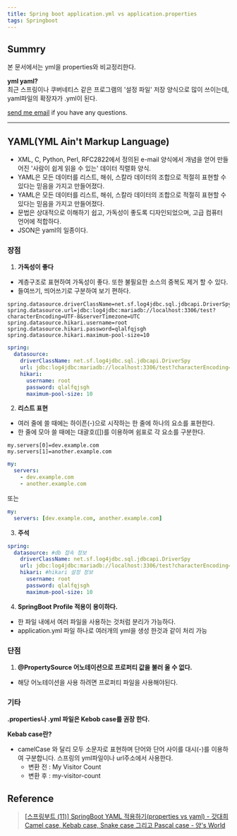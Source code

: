 ```yaml
---
title: Spring boot application.yml vs application.properties
tags: Springboot
---
```


## Summry

본 문서에서는 yml을 properties와 비교정리한다.  

**yml yaml?**  
최근 스프링이나 쿠버네티스 같은 프로그램의 '설정 파일' 저장 양식으로 많이 쓰이는데, yaml파일의 확장자가 .yml이 된다.  

[send me email](mailto:jewel7492@gmail.com) if you have any questions.

<!--more-->

---

## YAML(YML Ain't Markup Language)

* XML, C, Python, Perl, RFC2822에서 정의된 e-mail 양식에서 개념을 얻어 만들어진 '사람이 쉽게 읽을 수 있는' 데이터 직렬화 양식.
* YAML은 모든 데이터를 리스트, 해쉬, 스칼라 데이터의 조합으로 적절히 표현할 수 있다는 믿음을 가지고 만들어졌다.
* YAML은 모든 데이터를 리스트, 해쉬, 스칼라 데이터의 조합으로 적절히 표현할 수 있다는 믿음을 가지고 만들어졌다.
* 문법은 상대적으로 이해하기 쉽고, 가독성이 좋도록 디자인되었으며, 고급 컴퓨터 언어에 적합하다.
* JSON은 yaml의 일종이다.

### 장점

1. **가독성이 좋다**  
  * 계층구조로 표현하여 가독성이 좋다. 또한 불필요한 소스의 중복도 제거 할 수 있다.
  * 들여쓰기, 띄어쓰기로 구분하여 보기 편하다.  

```properties
spring.datasource.driverClassName=net.sf.log4jdbc.sql.jdbcapi.DriverSpy
spring.datasource.url=jdbc:log4jdbc:mariadb://localhost:3306/test?characterEncoding=UTF-8&serverTimezone=UTC
spring.datasource.hikari.username=root
spring.datasource.hikari.password=qlalfqjsgh
spring.datasource.hikari.maximum-pool-size=10
```

```yml
spring:
  datasource:
    driverClassName: net.sf.log4jdbc.sql.jdbcapi.DriverSpy
    url: jdbc:log4jdbc:mariadb://localhost:3306/test?characterEncoding=UTF-8&serverTimezone=UTC
    hikari:
      username: root
      password: qlalfqjsgh
      maximum-pool-size: 10
```

2. **리스트 표현**  
  * 여러 줄에 쓸 때에는 하이픈(-)으로 시작하는 한 줄에 하나의 요소를 표현한다.
  * 한 줄에 모아 쓸 때에는 대괄호([])를 이용하며 쉼표로 각 요소를 구분한다.  

```properties
my.servers[0]=dev.example.com
my.servers[1]=another.example.com
```

```yaml
my:
  servers:
    - dev.example.com
    - another.example.com
```
또는

```yaml
my:
  servers: [dev.example.com, another.example.com]
```

3. **주석**  

```yaml
spring:
  datasource: #db 접속 정보
    driverClassName: net.sf.log4jdbc.sql.jdbcapi.DriverSpy
    url: jdbc:log4jdbc:mariadb://localhost:3306/test?characterEncoding=UTF-8&serverTimezone=UTC
    hikari: #hikari 설정 정보
      username: root
      password: qlalfqjsgh
      maximum-pool-size: 10
```

4. **SpringBoot Profile 적용이 용이하다.**  
 * 한 파일 내에서 여러 파일을 사용하는 것처럼 분리가 가능하다.
 * application.yml 파일 하나로 여러개의 yml을 생성 한것과 같이 처리 가능

### 단점

1. **@PropertySource 어노테이션으로 프로퍼티 값을 불러 올 수 없다.**  
  * 해당 어노테이션을 사용 하려면 프로퍼티 파일을 사용해야된다.  

### 기타

**.properties나 .yml 파일은 Kebob case를 권장 한다.**  

**Kebab case란?**  
* camelCase 와 달리 모두 소문자로 표현하며 단어와 단어 사이를 대시(-)를 이용하여 구분합니다. 스프링의 yml파일이나 url주소에서 사용한다.
  * 변환 전 : My Visitor Count
  * 변환 후 : my-visitor-count


## Reference

> [[스프링부트 (11)] SpringBoot YAML 적용하기(properties vs yaml) - 갓대희](https://goddaehee.tistory.com/213)  
> [Camel case, Kebab case, Snake case 그리고 Pascal case - 양's World](https://yangbox.tistory.com/65)  